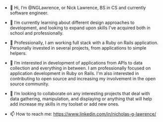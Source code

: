 - 👋 Hi, I’m @NGLawrence, or Nick Lawrence, BS in CS and currently software engineer.

- 🌱 I’m currently learning about different design approaches to development, and looking to expand upon skills I've acquired both in school and professionally.

- 🔨 Professionally, I am working full stack with a Ruby on Rails application. Personally invested in several projects, from applications to simple helpers.
     
- 👀 I’m interested in development of applications from APIs to data collection and everything in between. I am professionally focused on application development in Ruby on Rails. I'm also interested in contributing to open source and increasing my involvement in the open source community.
     
- 💞️ I’m looking to collaborate on any interesting projects that deal with data gathering, manipulation, and displaying or anything that will help add increase my skills in my toolset or add new ones.
     
- 📫 How to reach me: 
     https://www.linkedin.com/in/nicholas-g-lawrence/
